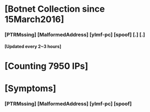 # [Botnet Collection since 15March2016]
### [PTRMssing] [MalformedAddress] [ylmf-pc] [spoof] [.] [.]
#### [Updated every 2~3 hours]

# [Counting 7950 IPs]

# [Symptoms] 
###   [PTRMssing] [MalformedAddress] [ylmf-pc] [spoof]
